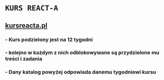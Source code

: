 # `KURS REACT-A`

## <a href="http://kursreacta.pl/" >kursreacta.pl</a>

### - Kurs podzielony jest na 12 tygodni
### - kolejno w każdym z nich odblokowywane są przydzielone mu treści i zadania
### - Dany katalog powyżej odpowiada danemu tygodniowi kursu